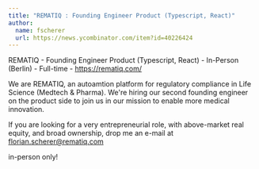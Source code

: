 ```yaml
---
title: "REMATIQ : Founding Engineer Product (Typescript, React)"
author:
  name: fscherer
  url: https://news.ycombinator.com/item?id=40226424
---
```

REMATIQ - Founding Engineer Product (Typescript, React) - In-Person (Berlin) - Full-time - <a href="https:&#x2F;&#x2F;rematiq.com&#x2F;" rel="nofollow">https:&#x2F;&#x2F;rematiq.com&#x2F;</a>

We are REMATIQ, an autoamtion platform for regulatory compliance in Life Science (Medtech &amp; Pharma). We&#x27;re hiring our second founding engineer on the product side to join us in our mission to enable more medical innovation.

If you are looking for a very entrepreneurial role, with above-market real equity, and broad ownership, drop me an e-mail at florian.scherer@rematiq.com

in-person only!
